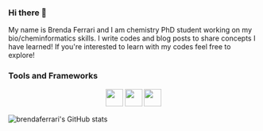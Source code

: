 ### Hi there 👋

My name is Brenda Ferrari and I am chemistry PhD student working on my bio/cheminformatics skills. I write codes and blog posts to share concepts I have learned! If you're interested to learn with my codes feel free to explore!


### Tools and Frameworks
<p align="center">
<img src="https://raw.githubusercontent.com/alexnaiman/alexnaiman/master/resources/dev/visualstudio_code.svg" height="35px" style="vertical-align:top margin:6px 4px"/>
<img src="https://raw.githubusercontent.com/alexnaiman/alexnaiman/master/resources/dev/python.svg" height="35px" style="vertical-align:top margin:6px 4px" />
<img src="https://raw.githubusercontent.com/alexnaiman/alexnaiman/master/resources/dev/bash.svg" height="35px" style="vertical-align:top margin:6px 4px" />


![brendaferrari's GitHub stats](https://github-readme-stats.vercel.app/api?username=brendaferrari&show_icons=true&theme=jolly)